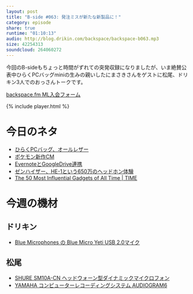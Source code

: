 ```yaml
---
layout: post
title: "B-side #063: 発注ミスが新たな新製品に！"
category: episode
share: true
runtime: "01:10:13"
audio: http://blog.drikin.com/backspace/backspace-b063.mp3
size: 42254313
soundcloud: 264060272
---
```

今回のB-sideもちょっと時間がずれての突発収録になりましたが、いま絶賛公表中ひらくPCバッグminiの生みの親いしたにまさきさんをゲストに松尾、ドリキン3人でのおっさんトークです。

[backspace.fm ML入会フォーム](http://backspace.us11.list-manage.com/subscribe?u=09c933bd3997c1d16dbed156a&id=84b6529b91)

{% include player.html %}

# 今日のネタ

- [ひらくPCバッグ、オールレザー](http://srcr.jp/017/)
- [ポケモン新作CM](https://medium.com/@masakiishitani/%E3%83%9D%E3%82%B1%E3%83%A2%E3%83%B3%E3%81%AF%E3%82%B2%E3%83%BC%E3%83%88%E3%82%92%E3%81%B2%E3%82%89%E3%81%8F%E3%83%84%E3%83%BC%E3%83%AB%E3%81%A7%E3%82%82%E3%81%82%E3%82%8B%E3%81%A8%E3%81%84%E3%81%86%E3%81%93%E3%81%A8-ed8b4c02413d#.yanf4scou)
- [EvernoteとGoogleDrive連携](http://mitaimon.cocolog-nifty.com/blog/2016/05/evernotegoogled.html)
- [ゼンハイザー、HE-1という650万のヘッドホン体験](https://medium.com/@masakiishitani/%E3%82%BC%E3%83%B3%E3%83%8F%E3%82%A4%E3%82%B6%E3%83%BC%E3%81%AE%E4%B8%96%E7%95%8C%E6%9C%80%E9%AB%98%E5%B3%B0%E3%83%98%E3%83%83%E3%83%89%E3%83%9B%E3%83%B3he-1%E8%A6%96%E8%81%B4%E4%BC%9A%E5%8F%82%E5%8A%A0%E4%B8%AD-2ea4c4482c08#.qsvl5cedd)
- [The 50 Most Influential Gadgets of All Time | TIME](http://time.com/4309573/most-influential-gadgets/)

# 今週の機材

## ドリキン
* [Blue Microphones の Blue Micro Yeti USB 2.0マイク](http://amzn.to/1QWLhTS)

## 松尾
* [SHURE  SM10A-CN ヘッドウォーン型ダイナミックマイクロフォン](http://amzn.to/1LXIGkV) 
* [YAMAHA コンピューターレコーディングシステム AUDIOGRAM6](http://amzn.to/1Rsyq5W)
